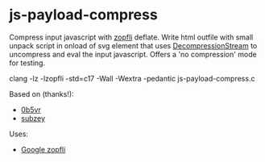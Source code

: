 # js-payload-compress

Compress input javascript with [zopfli](https://github.com/google/zopfli) deflate. Write html outfile with small unpack script in onload of svg element that uses [DecompressionStream](https://developer.mozilla.org/en-US/docs/Web/API/DecompressionStream) to uncompress and eval the input javascript. Offers a 'no compression' mode for testing.

clang -lz -lzopfli -std=c17 -Wall -Wextra -pedantic js-payload-compress.c

Based on (thanks!):
- [0b5vr](https://gist.github.com/0b5vr/09ee96ca2efbe5bf9d64dad7220e923b)
- [subzey](https://github.com/subzey/fetchcrunch)

Uses:
- [Google zopfli](https://github.com/google/zopfli)
